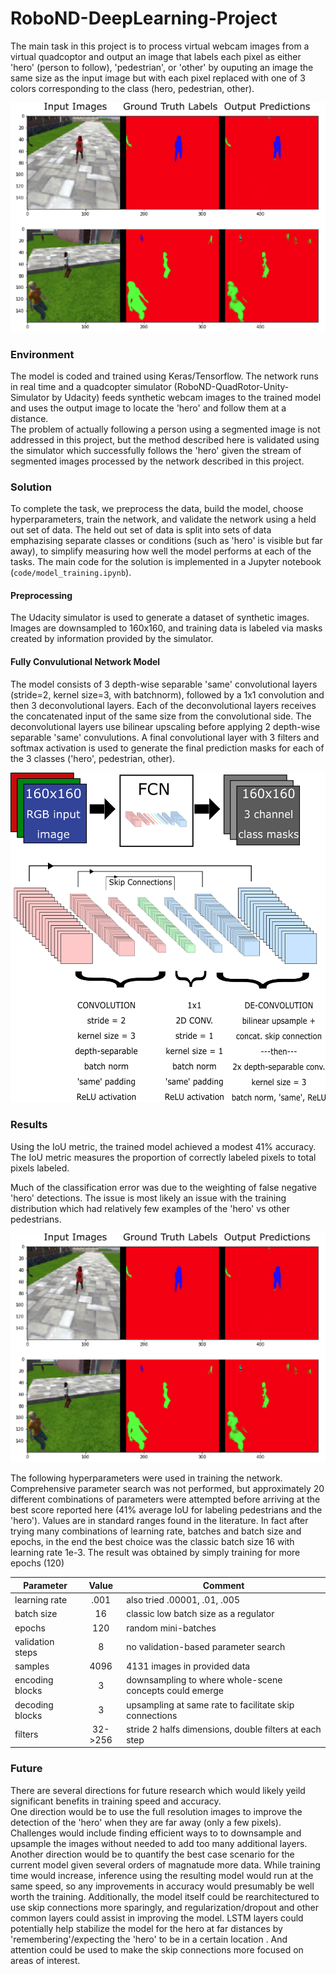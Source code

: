 # RoboND-DeepLearning-Project
The main task in this project is to process virtual webcam images from a virtual quadcoptor and output an image that labels each pixel as either 'hero' (person to follow), 'pedestrian', or 'other' by ouputing an image the same size as the input image but with each pixel replaced with one of 3 colors corresponding to the class (hero, pedestrian, other).

![image](result.png)

### Environment
The model is coded and trained using Keras/Tensorflow. The network runs in real time and a quadcopter simulator (RoboND-QuadRotor-Unity-Simulator by Udacity) feeds synthetic webcam images to the trained model and uses the output image to locate the 'hero' and follow them at a distance.  
The problem of actually following a person using a segmented image is not addressed in this project, but the method described here is validated using the simulator which successfully follows the 'hero' given the stream of segmented images processed by the network described in this project.

### Solution
To complete the task, we preprocess the data, build the model, choose hyperparameters, train the network, and validate the network using a held out set of data.  The held out set of data is split into sets of data emphazising separate classes or conditions (such as 'hero' is visible but far away), to simplify measuring how well the model performs at each of the tasks.
The main code for the solution is implemented in a Jupyter notebook (`code/model_training.ipynb`).

#### Preprocessing
The Udacity simulator is used to generate a dataset of synthetic images. Images are downsampled to 160x160, and training data is labeled via masks created by information provided by the simulator.

#### Fully Convulutional Network Model
The model consists of 3 depth-wise separable 'same' convolutional layers (stride=2, kernel size=3, with batchnorm), followed by a 1x1 convolution and then 3 deconvolutional layers.  Each of the deconvolutional layers receives the concatenated input of the same size from the convolutional side.  The deconvolutional layers use bilinear upscaling before applying 2 depth-wise separable 'same' convulutions. A final convolutional layer with 3 filters and softmax activation is used to generate the final prediction masks for each of the 3 classes ('hero', pedestrian, other).

![image](fcn.png)

### Results
Using the IoU metric, the trained model achieved a modest 41% accuracy. The IoU metric measures the proportion of correctly labeled pixels to total pixels labeled.

Much of the classification error was due to the weighting of false negative 'hero' detections.  The issue is most likely an issue with the training distribution which had relatively few examples of the 'hero' vs other pedestrians.

![image](result.png)

The following hyperparameters were used in training the network.  Comprehensive parameter search was not performed, but approximately 20 different combinations of parameters were attempted before arriving at the best score reported here (41% average IoU for labeling pedestrians and the 'hero').  Values are in standard ranges found in the literature. In fact after trying many combinations of learning rate, batches and batch size and epochs, in the end the best choice was the classic batch size 16 with learning rate 1e-3. The result was obtained by simply training for more epochs (120)

| Parameter        |  Value  | Comment                                                 |
|------------------|:-------:|---------------------------------------------------------|
| learning rate    |   .001  | also tried .00001, .01, .005                            |
| batch size       |    16   | classic low batch size as a regulator                   |
| epochs           |   120   | random mini-batches                                     |
| validation steps |    8    | no validation-based parameter search                    |
| samples          |   4096  | 4131 images in provided data                            |
| encoding blocks  |    3    | downsampling to where whole-scene concepts could emerge |
| decoding blocks  |    3    | upsampling at same rate to facilitate skip connections  |
| filters          | 32->256 | stride 2 halfs dimensions, double filters at each step  |

### Future 
There are several directions for future research which would likely yeild significant benefits in training speed and accuracy.  
One direction would be to use the full resolution images to improve the detection of the 'hero' when they are far away (only a few pixels).  Challenges would include finding efficient ways to to downsample and upsample the images without needed to add too many additional layers.
Another direction would be to quantify the best case scenario for the current model given several orders of magnatude more data.  While training time would increase, inference using the resulting model would run at the same speed, so any improvements in accuracy would presumably be well worth the training.
Additionally, the model itself could be rearchitectured to use skip connections more sparingly, and regularization/dropout and other common layers could assist in improving the model.  LSTM layers could potentially help stabilize the model for the hero at far distances by 'remembering'/expecting the 'hero' to be in a certain location .   And attention could be used to make the skip connections more focused on areas of interest.

